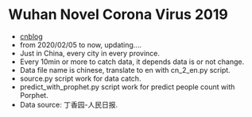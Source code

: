 # Wuhan Novel Corona Virus 2019

- [cnblog](https://www.cnblogs.com/helongBlog/p/12287637.html)
- from 2020/02/05 to now, updating....
- Just in China, every city in every province.
- Every 10min or more to catch data, it depends data is or not change.
- Data file name is chinese, translate to en with cn_2_en.py script.
- source.py script work for data catch.
- predict_with_prophet.py script work for predict people count with Porphet.
- Data source: 丁香园-人民日报.
